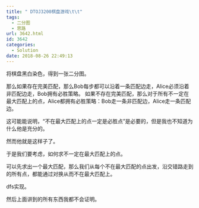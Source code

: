 ```yaml
---
title: " DTOJ3200棋盘游戏\t\t"
tags:
  - 二分图
  - 思路
url: 3642.html
id: 3642
categories:
  - Solution
date: 2018-08-26 22:49:13
---
```


将棋盘黑白染色，得到一张二分图。

那么如果存在完美匹配，那么Bob每步都可以沿着一条匹配边走，Alice必须沿着非匹配边走，Bob拥有必胜策略。 如果不存在完美匹配，那么对于所有不一定在最大匹配上的点，Alice都拥有必胜策略：Bob走一条非匹配边，Alice走一条匹配边。

这可能能说明，“不在最大匹配上的点一定是必胜点”是必要的，但是我也不知道为什么他是充分的。

然而他就是这样子了。

于是我们要考虑，如何求不一定在最大匹配上的点。

可以先求出一个最大匹配，那么我们从每个不在最大匹配的点出发，沿交错路走到的所有点，都能通过对换从而不在最大匹配上。

dfs实现。

然后上面讲到的所有东西我都不会证明。